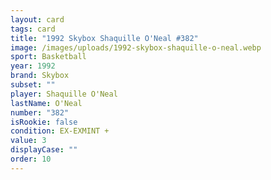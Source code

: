 ```yaml
---
layout: card
tags: card
title: "1992 Skybox Shaquille O'Neal #382"
image: /images/uploads/1992-skybox-shaquille-o-neal.webp
sport: Basketball
year: 1992
brand: Skybox
subset: ""
player: Shaquille O'Neal
lastName: O'Neal
number: "382"
isRookie: false
condition: EX-EXMINT +
value: 3
displayCase: ""
order: 10
---
```

